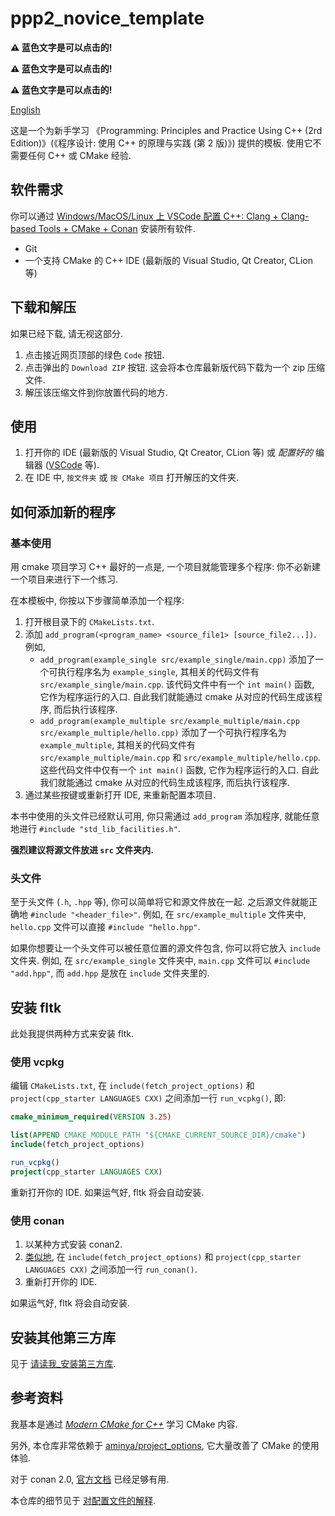 # ppp2_novice_template

**:warning: 蓝色文字是可以点击的!**

**:warning: 蓝色文字是可以点击的!**

**:warning: 蓝色文字是可以点击的!**

[English](README.md)

这是一个为新手学习 《Programming: Principles and Practice Using C++ (2rd Edition)》(《程序设计: 使用 C++ 的原理与实践 (第 2 版)》) 提供的模板. 使用它不需要任何 C++ 或 CMake 经验.

## 软件需求

你可以通过 [Windows/MacOS/Linux 上 VSCode 配置 C++: Clang + Clang-based Tools + CMake + Conan](https://vscode-cpp-starter.readthedocs.io/) 安装所有软件.

- Git
- 一个支持 CMake 的 C++ IDE (最新版的 Visual Studio, Qt Creator, CLion 等)

## 下载和解压

如果已经下载, 请无视这部分.

1. 点击接近网页顶部的绿色 `Code` 按钮.
2. 点击弹出的 `Download ZIP` 按钮. 这会将本仓库最新版代码下载为一个 zip 压缩文件.
3. 解压该压缩文件到你放置代码的地方.

## 使用

1. 打开你的 IDE (最新版的 Visual Studio, Qt Creator, CLion 等) 或 *配置好的* 编辑器 ([VSCode](https://vscode-cpp-starter.readthedocs.io/) 等).
2. 在 IDE 中, `按文件夹` 或 `按 CMake 项目` 打开解压的文件夹.

## 如何添加新的程序

### 基本使用

用 cmake 项目学习 C++ 最好的一点是, 一个项目就能管理多个程序: 你不必新建一个项目来进行下一个练习.

在本模板中, 你按以下步骤简单添加一个程序:

1. 打开根目录下的 `CMakeLists.txt`.
2. 添加 `add_program(<program_name> <source_file1> [source_file2...])`. 例如,
   - `add_program(example_single src/example_single/main.cpp)` 添加了一个可执行程序名为 `example_single`, 其相关的代码文件有 `src/example_single/main.cpp`. 该代码文件中有一个 `int main()` 函数, 它作为程序运行的入口. 自此我们就能通过 cmake 从对应的代码生成该程序, 而后执行该程序.
   - `add_program(example_multiple src/example_multiple/main.cpp src/example_multiple/hello.cpp)` 添加了一个可执行程序名为 `example_multiple`, 其相关的代码文件有 `src/example_multiple/main.cpp` 和 `src/example_multiple/hello.cpp`. 这些代码文件中仅有一个 `int main()` 函数, 它作为程序运行的入口. 自此我们就能通过 cmake 从对应的代码生成该程序, 而后执行该程序.
3. 通过某些按键或重新打开 IDE, 来重新配置本项目.

本书中使用的头文件已经默认可用, 你只需通过 `add_program` 添加程序, 就能任意地进行 `#include "std_lib_facilities.h"`.

**强烈建议将源文件放进 `src` 文件夹内.**

### 头文件

至于头文件 (`.h`, `.hpp` 等), 你可以简单将它和源文件放在一起. 之后源文件就能正确地 `#include "<header_file>"`. 例如, 在 `src/example_multiple` 文件夹中, `hello.cpp` 文件可以直接 `#include "hello.hpp"`.

如果你想要让一个头文件可以被任意位置的源文件包含, 你可以将它放入 `include` 文件夹. 例如, 在 `src/example_single` 文件夹中, `main.cpp` 文件可以 `#include "add.hpp"`, 而 `add.hpp` 是放在 `include` 文件夹里的.

## 安装 fltk

此处我提供两种方式来安装 fltk.

### 使用 vcpkg

编辑 `CMakeLists.txt`, 在 `include(fetch_project_options)` 和 `project(cpp_starter LANGUAGES CXX)` 之间添加一行 `run_vcpkg()`, 即:

```cmake
cmake_minimum_required(VERSION 3.25)

list(APPEND CMAKE_MODULE_PATH "${CMAKE_CURRENT_SOURCE_DIR}/cmake")
include(fetch_project_options)

run_vcpkg()
project(cpp_starter LANGUAGES CXX)
```

重新打开你的 IDE. 如果运气好, fltk 将会自动安装.

### 使用 conan

1. 以某种方式安装 conan2.
2. [类似地](#使用-vcpkg), 在 `include(fetch_project_options)` 和 `project(cpp_starter LANGUAGES CXX)` 之间添加一行 `run_conan()`.
3. 重新打开你的 IDE.

如果运气好, fltk 将会自动安装.

## 安装其他第三方库

见于 [请读我_安装第三方库](请读我_安装第三方库.md).

## 参考资料

我基本是通过 [*Modern CMake for C++*](https://github.com/PacktPublishing/Modern-CMake-for-Cpp) 学习 CMake 内容.

另外, 本仓库非常依赖于 [aminya/project_options](https://github.com/aminya/project_options), 它大量改善了 CMake 的使用体验.

对于 conan 2.0, [官方文档](https://docs.conan.io/2.0/index.html) 已经足够有用.

本仓库的细节见于 [对配置文件的解释](https://vscode-cpp-starter.readthedocs.io/appendix/explain.html).
